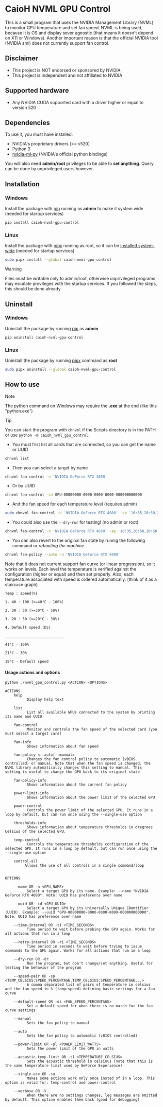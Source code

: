 # CaioH NVML GPU Control

This is a small program that uses the NVIDIA Management Library (NVML) to monitor GPU temperature and set fan speed. NVML is being used, because it is OS and display sever agnostic (that means it doesn't depend on X11 or Windows). Another important reason is that the official NVIDIA tool (NVIDIA smi) does not currently support fan control.

## Disclaimer

* This project is NOT endorsed or sponsored by NVIDIA
* This project is independent and not affiliated to NVIDIA

## Supported hardware

* Any NVIDIA CUDA supported card with a driver higher or equal to version 520

## Dependencies

To use it, you must have installed:

* NVIDIA's proprietary drivers (>= v520)
* Python 3
* [nvidia-ml-py](https://pypi.org/project/nvidia-ml-py/) (NVIDIA's official python bindings)

You will also need **admin/root** privileges to be able to **set anything**. Query can be done by unprivileged users however.

## Installation

### Windows

Install the package with [pip](https://packaging.python.org/en/latest/tutorials/installing-packages/) running as **admin** to make it system wide (needed for startup services)

```bash
pip install caioh-nvml-gpu-control
```

### Linux

Install the package with [pipx](https://github.com/pypa/pipx) running as root, so it can be [installed system-wide](https://pipx.pypa.io/stable/installation/#-global-argument) (needed for startup services).

```bash
sudo pipx install --global caioh-nvml-gpu-control
```

> [!WARNING]
> Files must be writable only to admin/root, otherwise unprivileged programs may escalate provileges with the startup services. If you followed the steps, this should be done already 

## Uninstall

### Windows

Uninstall the package by running [pip](https://packaging.python.org/en/latest/tutorials/installing-packages/) as **admin**

```bash
pip uninstall caioh-nvml-gpu-control
```

### Linux

Uninstall the package by running [pipx](https://github.com/pypa/pipx) command as **root**

```bash
sudo pipx uninstall --global caioh-nvml-gpu-control
```

## How to use

> [!NOTE]
> The python command on Windows may require the **.exe** at the end (like this "python.exe")

> [!TIP]
> You can start the program with `chnvml` if the Scripts directory is in the PATH or use `python -m caioh_nvml_gpu_control`.

* You must first list all cards that are connected, so you can get the name or UUID

```bash
chnvml list
```

* Then you can select a target by name

```bash
chnvml fan-control -n 'NVIDIA GeForce RTX 4080'
```

* Or by UUID

```bash
chnvml fan-control -id GPU-00000000-0000-0000-0000-000000000000
```

* And the fan speed for each temperature level (requires admin)

```bash
sudo chnvml fan-control -n 'NVIDIA GeForce RTX 4080' -sp '10:35,20:50,30:50,35:100'
```

* You could also use the `--dry-run` for testing! (no admin or root)

```bash
chnvml fan-control -n 'NVIDIA GeForce RTX 4080' -sp '10:35,20:50,30:50,35:100' --dry-run
```

* You can also revert to the original fan state by runnig the following command or *rebooting the machine*

```bash
chnvml fan-policy --auto -n 'NVIDIA GeForce RTX 4080'
```

Note that it does not current support fan curve (or linear progression), so it works on levels. Each level the temperature is verified against the configuration (higher or equal) and then set properly. Also, each temperature associated with speed is ordered automatically. (think of it as a staircase graph)

```
Temp : speed(%)

1. 40 : 100 (>=40°C - 100%)

2. 30 : 50 (>=30°C - 50%)

3. 20 : 30 (>=20°C - 30%)

4. Default speed (DS)

___________________________

41°C - 100%

21°C - 30%

19°C - Default speed

```

#### Usage actions and options

```
python ./nvml_gpu_control.py <ACTION> <OPTIONS>

ACTIONS
    help
          Display help text

    list
          List all available GPUs connected to the system by printing its name and UUID

    fan-control
          Monitor and controls the fan speed of the selected card (you must select a target card)

    fan-info
          Shows information about fan speed

    fan-policy <--auto|--manual>
          Changes the fan control policy to automatic (vBIOS controlled) or manual. Note that when the fan speed is changed, the NVML library automatically changes this setting to manual. This setting is useful to change the GPU back to its original state

    fan-policy-info
          Shows information about the current fan policy

    power-limit-info
          Shows information about the power limit of the selected GPU

    power-control
          Controls the power limit of the selected GPU. It runs in a loop by default, but can run once using the --single-use option

    thresholds-info
          Shows information about temperature thresholds in dregrees Celsius of the selected GPU.

    temp-control
          Controls the temperature thresholds configuration of the selected GPU. It runs in a loop by default, but can run once using the --single-use option

    control-all
         Allows the use of all controls in a single command/loop


OPTIONS

    --name OR -n <GPU_NAME>
          Select a target GPU by its name. Example: --name "NVIDIA GeForce RTX 4080". Note: UUID has preference over name

    --uuid OR -id <GPU_UUID>
          Select a target GPU by its Universally Unique IDentifier (UUID). Example: --uuid "GPU-00000000-0000-0000-0000-000000000000". Note: UUID has preference over name

    --time-interval OR -ti <TIME_SECONDS>
          Time period to wait before probing the GPU again. Works for all actions that run in a loop

    --retry-interval OR -ri <TIME_SECONDS>
          Time period in seconds to wait before trying to issue commands to the GPU again. Works for all actions that run in a loop

    --dry-run OR -dr
          Run the program, but don't change/set anything. Useful for testing the behavior of the program

    --speed-pair OR -sp <TEMP_CELSIUS:SPEED_PERCENTAGE,TEMP_CELSIUS:SPEED_PERCENTAGE...>
          A comma separated list of pairs of temperature in celsius and the fan speed in % (temp:speed) defining basic settings for a fan curve

    --default-speed OR -ds <FAN_SPEED_PERCENTAGE>
          Set a default speed for when there is no match for the fan curve settings

    --manual
          Sets the fan policy to manual

    --auto
          Sets the fan policy to automatic (vBIOS controlled)

    --power-limit OR -pl <POWER_LIMIT_WATTS>
          Sets the power limit of the GPU in watts

    --acoustic-temp-limit OR -tl <TEMPERATURE_CELSIUS>
          Sets the acoustic threshold in celsious (note that this is the same temperature limit used by GeForce Experience)

    --single-use OR -su
          Makes some actions work only once insted of in a loop. This option is valid for: temp-control and power-control

    --verbose OR -V
          When there are no settings changes, leg messages are omitted by default. This option enables them back (good for debugging)

```
